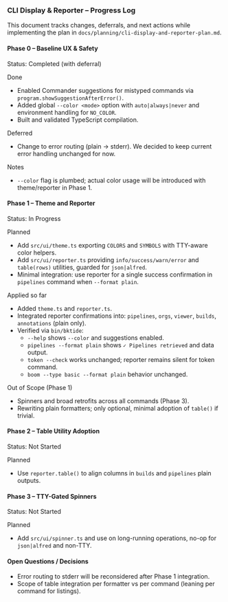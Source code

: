 ### CLI Display & Reporter – Progress Log

This document tracks changes, deferrals, and next actions while implementing the plan in `docs/planning/cli-display-and-reporter-plan.md`.

#### Phase 0 – Baseline UX & Safety
Status: Completed (with deferral)

Done
- Enabled Commander suggestions for mistyped commands via `program.showSuggestionAfterError()`.
- Added global `--color <mode>` option with `auto|always|never` and environment handling for `NO_COLOR`.
- Built and validated TypeScript compilation.

Deferred
- Change to error routing (plain → stderr). We decided to keep current error handling unchanged for now.

Notes
- `--color` flag is plumbed; actual color usage will be introduced with theme/reporter in Phase 1.

#### Phase 1 – Theme and Reporter
Status: In Progress

Planned
- Add `src/ui/theme.ts` exporting `COLORS` and `SYMBOLS` with TTY-aware color helpers.
- Add `src/ui/reporter.ts` providing `info/success/warn/error` and `table(rows)` utilities, guarded for `json|alfred`.
- Minimal integration: use reporter for a single success confirmation in `pipelines` command when `--format plain`.

Applied so far
- Added `theme.ts` and `reporter.ts`.
- Integrated reporter confirmations into: `pipelines`, `orgs`, `viewer`, `builds`, `annotations` (plain only).
- Verified via `bin/bktide`:
  - `--help` shows `--color` and suggestions enabled.
  - `pipelines --format plain` shows `✓ Pipelines retrieved` and data output.
  - `token --check` works unchanged; reporter remains silent for token command.
  - `boom --type basic --format plain` behavior unchanged.

Out of Scope (Phase 1)
- Spinners and broad retrofits across all commands (Phase 3).
- Rewriting plain formatters; only optional, minimal adoption of `table()` if trivial.

#### Phase 2 – Table Utility Adoption
Status: Not Started

Planned
- Use `reporter.table()` to align columns in `builds` and `pipelines` plain outputs.

#### Phase 3 – TTY-Gated Spinners
Status: Not Started

Planned
- Add `src/ui/spinner.ts` and use on long-running operations, no-op for `json|alfred` and non-TTY.

#### Open Questions / Decisions
- Error routing to stderr will be reconsidered after Phase 1 integration.
- Scope of table integration per formatter vs per command (leaning per command for listings).


